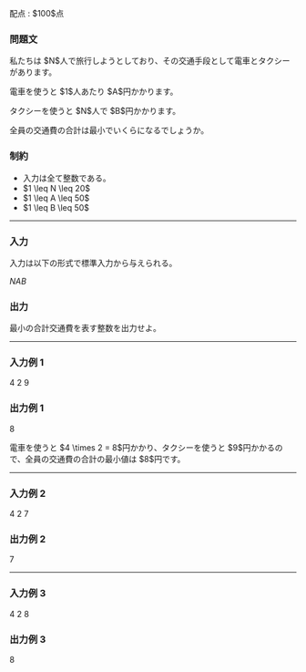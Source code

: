
<div>

<span>

<span>

<p>
配点 : $100$点
</p>

<div>

<section>

### **問題文**

<p>
私たちは $N$人で旅行しようとしており、その交通手段として電車とタクシーがあります。
</p>

<p>
電車を使うと $1$人あたり $A$円かかります。
</p>

<p>
タクシーを使うと $N$人で $B$円かかります。
</p>

<p>
全員の交通費の合計は最小でいくらになるでしょうか。
</p>

</section>

</div>

<div>

<section>

### **制約**

<ul>

<li>
入力は全て整数である。
</li>

<li>
$1 \leq N \leq 20$
</li>

<li>
$1 \leq A \leq 50$
</li>

<li>
$1 \leq B \leq 50$
</li>

</ul>

</section>

</div>

---

<div>

<div>

<section>

### **入力**

<p>
入力は以下の形式で標準入力から与えられる。
</p>

<div>

$N$$A$$B$
</div>

</section>

</div>

<div>

<section>

### **出力**

<p>
最小の合計交通費を表す整数を出力せよ。
</p>

</section>

</div>

</div>

---

<div>

<section>

### **入力例 1**

<div>

4 2 9

</div>

</section>

</div>

<div>

<section>

### **出力例 1**

<div>

8

</div>

<p>
電車を使うと $4 \times 2 = 8$円かかり、タクシーを使うと $9$円かかるので、全員の交通費の合計の最小値は $8$円です。
</p>

</section>

</div>

---

<div>

<section>

### **入力例 2**

<div>

4 2 7

</div>

</section>

</div>

<div>

<section>

### **出力例 2**

<div>

7

</div>

</section>

</div>

---

<div>

<section>

### **入力例 3**

<div>

4 2 8

</div>

</section>

</div>

<div>

<section>

### **出力例 3**

<div>

8

</div>

</section>

</div>

</span>

</span>

</div>
